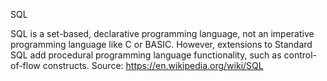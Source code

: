 SQL

SQL is a set-based, declarative programming language, not an imperative programming language like C or BASIC. However, extensions to Standard SQL add procedural programming language functionality, such as control-of-flow constructs.
Source: https://en.wikipedia.org/wiki/SQL